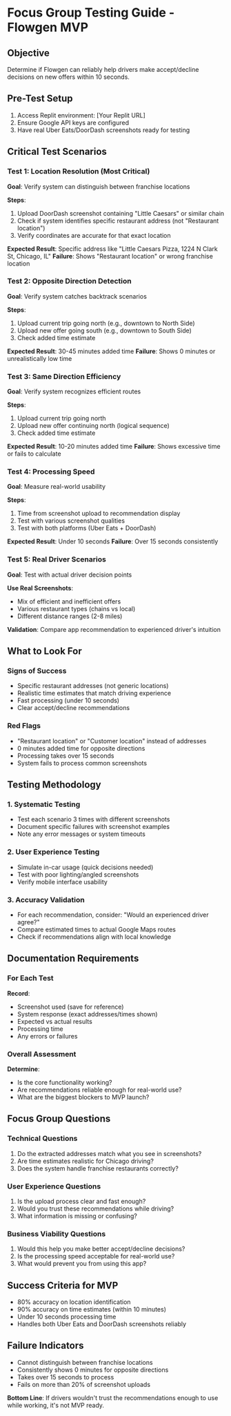 # Focus Group Testing Guide - Flowgen MVP

## Objective
Determine if Flowgen can reliably help drivers make accept/decline decisions on new offers within 10 seconds.

## Pre-Test Setup
1. Access Replit environment: [Your Replit URL]
2. Ensure Google API keys are configured
3. Have real Uber Eats/DoorDash screenshots ready for testing

## Critical Test Scenarios

### Test 1: Location Resolution (Most Critical)
**Goal**: Verify system can distinguish between franchise locations

**Steps**:
1. Upload DoorDash screenshot containing "Little Caesars" or similar chain
2. Check if system identifies specific restaurant address (not "Restaurant location")
3. Verify coordinates are accurate for that exact location

**Expected Result**: Specific address like "Little Caesars Pizza, 1224 N Clark St, Chicago, IL"
**Failure**: Shows "Restaurant location" or wrong franchise location

### Test 2: Opposite Direction Detection
**Goal**: Verify system catches backtrack scenarios

**Steps**:
1. Upload current trip going north (e.g., downtown to North Side)
2. Upload new offer going south (e.g., downtown to South Side)
3. Check added time estimate

**Expected Result**: 30-45 minutes added time
**Failure**: Shows 0 minutes or unrealistically low time

### Test 3: Same Direction Efficiency
**Goal**: Verify system recognizes efficient routes

**Steps**:
1. Upload current trip going north
2. Upload new offer continuing north (logical sequence)
3. Check added time estimate

**Expected Result**: 10-20 minutes added time
**Failure**: Shows excessive time or fails to calculate

### Test 4: Processing Speed
**Goal**: Measure real-world usability

**Steps**:
1. Time from screenshot upload to recommendation display
2. Test with various screenshot qualities
3. Test with both platforms (Uber Eats + DoorDash)

**Expected Result**: Under 10 seconds
**Failure**: Over 15 seconds consistently

### Test 5: Real Driver Scenarios
**Goal**: Test with actual driver decision points

**Use Real Screenshots**:
- Mix of efficient and inefficient offers
- Various restaurant types (chains vs local)
- Different distance ranges (2-8 miles)

**Validation**: Compare app recommendation to experienced driver's intuition

## What to Look For

### Signs of Success
- Specific restaurant addresses (not generic locations)
- Realistic time estimates that match driving experience
- Fast processing (under 10 seconds)
- Clear accept/decline recommendations

### Red Flags
- "Restaurant location" or "Customer location" instead of addresses
- 0 minutes added time for opposite directions
- Processing takes over 15 seconds
- System fails to process common screenshots

## Testing Methodology

### 1. Systematic Testing
- Test each scenario 3 times with different screenshots
- Document specific failures with screenshot examples
- Note any error messages or system timeouts

### 2. User Experience Testing
- Simulate in-car usage (quick decisions needed)
- Test with poor lighting/angled screenshots
- Verify mobile interface usability

### 3. Accuracy Validation
- For each recommendation, consider: "Would an experienced driver agree?"
- Compare estimated times to actual Google Maps routes
- Check if recommendations align with local knowledge

## Documentation Requirements

### For Each Test
**Record**:
- Screenshot used (save for reference)
- System response (exact addresses/times shown)
- Expected vs actual results
- Processing time
- Any errors or failures

### Overall Assessment
**Determine**:
- Is the core functionality working?
- Are recommendations reliable enough for real-world use?
- What are the biggest blockers to MVP launch?

## Focus Group Questions

### Technical Questions
1. Do the extracted addresses match what you see in screenshots?
2. Are time estimates realistic for Chicago driving?
3. Does the system handle franchise restaurants correctly?

### User Experience Questions
1. Is the upload process clear and fast enough?
2. Would you trust these recommendations while driving?
3. What information is missing or confusing?

### Business Viability Questions
1. Would this help you make better accept/decline decisions?
2. Is the processing speed acceptable for real-world use?
3. What would prevent you from using this app?

## Success Criteria for MVP
- 80% accuracy on location identification
- 90% accuracy on time estimates (within 10 minutes)
- Under 10 seconds processing time
- Handles both Uber Eats and DoorDash screenshots reliably

## Failure Indicators
- Cannot distinguish between franchise locations
- Consistently shows 0 minutes for opposite directions
- Takes over 15 seconds to process
- Fails on more than 20% of screenshot uploads

**Bottom Line**: If drivers wouldn't trust the recommendations enough to use while working, it's not MVP ready.